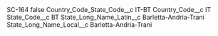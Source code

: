 <?xml version="1.0" encoding="UTF-8"?>
<CustomMetadata xmlns="http://soap.sforce.com/2006/04/metadata" xmlns:xsi="http://www.w3.org/2001/XMLSchema-instance" xmlns:xsd="http://www.w3.org/2001/XMLSchema">
    <label>SC-164</label>
    <protected>false</protected>
    <values>
        <field>Country_Code_State_Code__c</field>
        <value xsi:type="xsd:string">IT-BT</value>
    </values>
    <values>
        <field>Country_Code__c</field>
        <value xsi:type="xsd:string">IT</value>
    </values>
    <values>
        <field>State_Code__c</field>
        <value xsi:type="xsd:string">BT</value>
    </values>
    <values>
        <field>State_Long_Name_Latin__c</field>
        <value xsi:type="xsd:string">Barletta-Andria-Trani</value>
    </values>
    <values>
        <field>State_Long_Name_Local__c</field>
        <value xsi:type="xsd:string">Barletta-Andria-Trani</value>
    </values>
</CustomMetadata>
